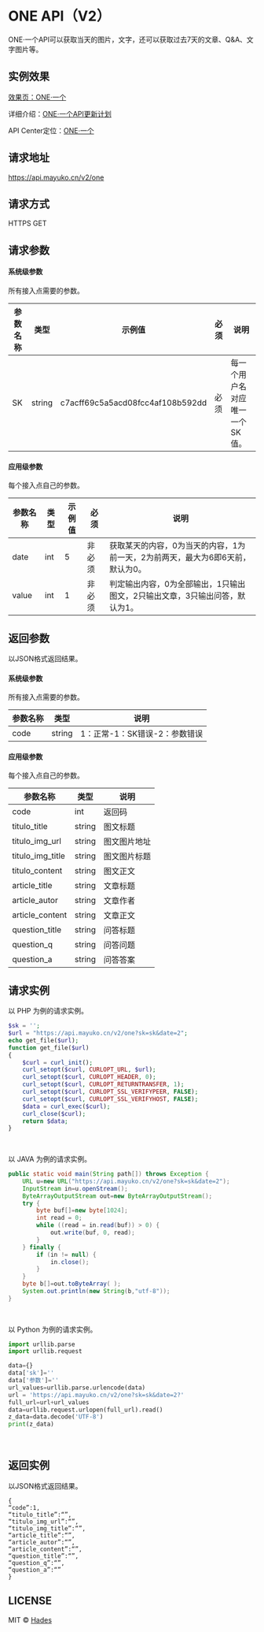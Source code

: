#  ONE API（V2） #

ONE·一个API可以获取当天的图片，文字，还可以获取过去7天的文章、Q&A、文字图片等。

## 实例效果

[效果页：](http://127.0.0.1/apicenter/d.php?i=1#)[ONE·一个](http://lab.mayuko.cn/one/)

详细介绍：[ONE·一个API更新计划](https://blog.mayuko.cn/archives/2289)

API Center定位：[ONE·一个](https://api.mayuko.cn/d.php?i=1)



## 请求地址

https://api.mayuko.cn/v2/one



## 请求方式

HTTPS	GET



## 请求参数

#### **系统级参数**

所有接入点需要的参数。

| 参数名称 | 类型     | 示例值                              | 必须   | 说明               |
| ---- | ------ | -------------------------------- | ---- | ---------------- |
| SK   | string | c7acff69c5a5acd08fcc4af108b592dd | 必须   | 每一个用户名对应唯一一个SK值。 |

#### **应用级参数**

每个接入点自己的参数。

| 参数名称  | 类型   | 示例值  | 必须   | 说明                                       |
| ----- | ---- | ---- | ---- | ---------------------------------------- |
| date  | int  | 5    | 非必须  | 获取某天的内容，0为当天的内容，1为前一天，2为前两天，最大为6即6天前，默认为0。 |
| value | int  | 1    | 非必须  | 判定输出内容，0为全部输出，1只输出图文，2只输出文章，3只输出问答，默认为1。 |



## 返回参数

以JSON格式返回结果。

#### **系统级参数**

所有接入点需要的参数。

| 参数名称 | 类型     | 说明                 |
| ---- | ------ | ------------------ |
| code | string | 1：正常-1：SK错误-2：参数错误 |

#### **应用级参数**

每个接入点自己的参数。

| 参数名称             | 类型     | 说明     |
| ---------------- | ------ | ------ |
| code             | int    | 返回码    |
| titulo_title     | string | 图文标题   |
| titulo_img_url   | string | 图文图片地址 |
| titulo_img_title | string | 图文图片标题 |
| titulo_content   | string | 图文正文   |
| article_title    | string | 文章标题   |
| article_autor    | string | 文章作者   |
| article_content  | string | 文章正文   |
| question_title   | string | 问答标题   |
| question_q       | string | 问答问题   |
| question_a       | string | 问答答案   |



## 请求实例

以 PHP 为例的请求实例。

```php
$sk = '';
$url = "https://api.mayuko.cn/v2/one?sk=sk&date=2";
echo get_file($url);
function get_file($url)
{
    $curl = curl_init();
    curl_setopt($curl, CURLOPT_URL, $url);
    curl_setopt($curl, CURLOPT_HEADER, 0);
    curl_setopt($curl, CURLOPT_RETURNTRANSFER, 1);
    curl_setopt($curl, CURLOPT_SSL_VERIFYPEER, FALSE);
    curl_setopt($curl, CURLOPT_SSL_VERIFYHOST, FALSE);
    $data = curl_exec($curl);
    curl_close($curl);
    return $data;
}
                    
                
```

以 JAVA 为例的请求实例。

```java
public static void main(String path[]) throws Exception {
    URL u=new URL("https://api.mayuko.cn/v2/one?sk=sk&date=2");
    InputStream in=u.openStream();
    ByteArrayOutputStream out=new ByteArrayOutputStream();
    try {
        byte buf[]=new byte[1024];
        int read = 0;
        while ((read = in.read(buf)) > 0) {
            out.write(buf, 0, read);
        }
    } finally {
        if (in != null) {
            in.close();
        }
    }
    byte b[]=out.toByteArray( );
    System.out.println(new String(b,"utf-8"));
}
                    
                
```

以 Python 为例的请求实例。

```python
import urllib.parse
import urllib.request

data={}
data['sk']=''
data['参数']=''
url_values=urllib.parse.urlencode(data)
url = 'https://api.mayuko.cn/v2/one?sk=sk&date=2?'
full_url=url+url_values
data=urllib.request.urlopen(full_url).read()
z_data=data.decode('UTF-8')
print(z_data)
                    
                
```



## 返回实例

以JSON格式返回结果。

```
{
“code”:1,
“titulo_title”:“”,
“titulo_img_url”:“”,
“titulo_img_title”:“”,
“article_title”:“”,
“article_autor”:“”,
“article_content”:“”,
“question_title”:“”,
“question_q”:“”,
“question_a”:“”
}
```



## LICENSE

MIT © [Hades](http://github.com/mayuko2012)